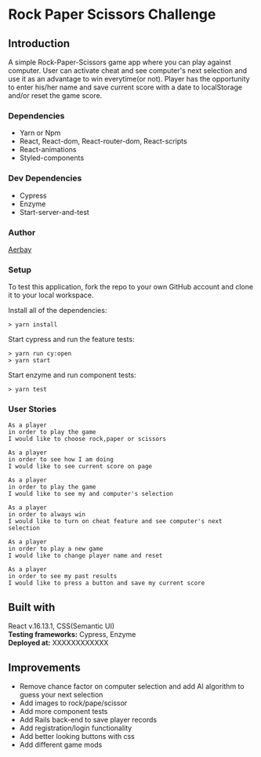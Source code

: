 # Rock Paper Scissors Challenge

## Introduction

A simple Rock-Paper-Scissors game app where you can play against computer. User can activate cheat and see computer's next selection and use it
as an advantage to win everytime(or not). Player has the opportunity to enter his/her name and save current score with a date to localStorage and/or reset the game score.

### Dependencies

- Yarn or Npm
- React, React-dom, React-router-dom, React-scripts
- React-animations
- Styled-components

### Dev Dependencies

- Cypress
- Enzyme
- Start-server-and-test

### Author

[Aerbay](https://github.com/kermit-klein)

### Setup

To test this application, fork the repo to your own GitHub account and clone it to your local workspace.

Install all of the dependencies:

```
> yarn install
```

Start cypress and run the feature tests:

```
> yarn run cy:open
> yarn start
```

Start enzyme and run component tests:

```
> yarn test
```

### User Stories

```
As a player
in order to play the game
I would like to choose rock,paper or scissors
```

```
As a player
in order to see how I am doing
I would like to see current score on page
```

```
As a player
in order to play the game
I would like to see my and computer's selection
```

```
As a player
in order to always win
I would like to turn on cheat feature and see computer's next selection
```

```
As a player
in order to play a new game
I would like to change player name and reset
```

```
As a player
in order to see my past results
I would like to press a button and save my current score
```

## Built with

React v.16.13.1, CSS(Semantic UI)  
**Testing frameworks:** Cypress, Enzyme  
**Deployed at:** XXXXXXXXXXXX

## Improvements

- Remove chance factor on computer selection and add AI algorithm to guess your next selection
- Add images to rock/pape/scissor
- Add more component tests
- Add Rails back-end to save player records
- Add registration/login functionality
- Add better looking buttons with css
- Add different game mods
